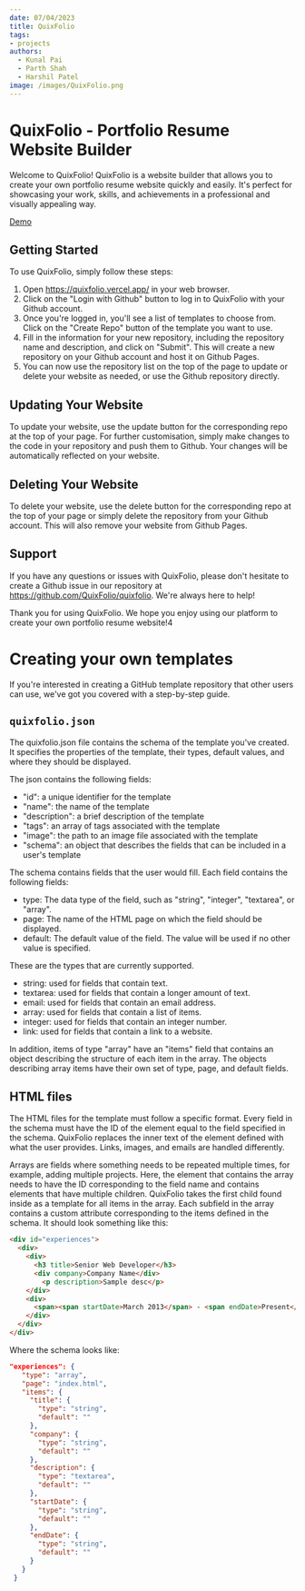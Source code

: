 ```yaml
---
date: 07/04/2023
title: QuixFolio
tags:
- projects
authors:
  - Kunal Pai
  - Parth Shah
  - Harshil Patel
image: /images/QuixFolio.png
---
```

# QuixFolio - Portfolio Resume Website Builder

Welcome to QuixFolio! QuixFolio is a website builder that allows you to create your own portfolio resume website quickly and easily. It's perfect for showcasing your work, skills, and achievements in a professional and visually appealing way.

[Demo](https://www.youtube.com/watch?v=4609fIkMxB8)

## Getting Started

To use QuixFolio, simply follow these steps:

1. Open https://quixfolio.vercel.app/ in your web browser.
2. Click on the "Login with Github" button to log in to QuixFolio with your Github account.
3. Once you're logged in, you'll see a list of templates to choose from. Click on the "Create Repo" button of the template you want to use.
4. Fill in the information for your new repository, including the repository name and description, and click on "Submit". This will create a new repository on your Github account and host it on Github Pages.
5. You can now use the repository list on the top of the page to update or delete your website as needed, or use the Github repository directly.

## Updating Your Website

To update your website, use the update button for the corresponding repo at the top of your page. For further customisation, simply make changes to the code in your repository and push them to Github. Your changes will be automatically reflected on your website.

## Deleting Your Website

To delete your website, use the delete button for the corresponding repo at the top of your page or simply delete the repository from your Github account. This will also remove your website from Github Pages.

## Support

If you have any questions or issues with QuixFolio, please don't hesitate to create a Github issue in our repository at https://github.com/QuixFolio/quixfolio. We're always here to help!

Thank you for using QuixFolio. We hope you enjoy using our platform to create your own portfolio resume website!4

# Creating your own templates
If you're interested in creating a GitHub template repository that other users can use, we've got you covered with a step-by-step guide.

## `quixfolio.json`

The quixfolio.json file contains the schema of the template you've created. It specifies the properties of the template, their types, default values, and where they should be displayed.

The json contains the following fields:
- "id": a unique identifier for the template
- "name": the name of the template
- "description": a brief description of the template
- "tags": an array of tags associated with the template
- "image": the path to an image file associated with the template
- "schema": an object that describes the fields that can be included in a user's template 

The schema contains fields that the user would fill. Each field contains the following fields:
- type: The data type of the field, such as "string", "integer", "textarea", or "array".
- page: The name of the HTML page on which the field should be displayed.
- default: The default value of the field. The value will be used if no other value is specified.

These are the types that are currently supported.
- string: used for fields that contain text.
- textarea: used for fields that contain a longer amount of text.
- email: used for fields that contain an email address.
- array: used for fields that contain a list of items.
- integer: used for fields that contain an integer number.
- link: used for fields that contain a link to a website.

In addition, items of type "array" have an "items" field that contains an object describing the structure of each item in the array. The objects describing array items have their own set of type, page, and default fields.

## HTML files

The HTML files for the template must follow a specific format. Every field in the schema must have the ID of the element equal to the field specified in the schema. QuixFolio replaces the inner text of the element defined with what the user provides. Links, images, and emails are handled differently.

Arrays are fields where something needs to be repeated multiple times, for example, adding multiple projects. Here, the element that contains the array needs to have the ID corresponding to the field name and contains elements that have multiple children. QuixFolio takes the first child found inside as a template for all items in the array. Each subfield in the array contains a custom attribute corresponding to the items defined in the schema. It should look something like this:
```html
<div id="experiences">
  <div>
    <div>
      <h3 title>Senior Web Developer</h3>
      <div company>Company Name</div>
        <p description>Sample desc</p>
    </div>
    <div>
      <span><span startDate>March 2013</span> - <span endDate>Present</span></span>
    </div>
  </div>
</div>
 ```

 Where the schema looks like:
 ```json
 "experiences": {
    "type": "array",
    "page": "index.html",
    "items": {
      "title": {
        "type": "string",
        "default": ""
      },
      "company": {
        "type": "string",
        "default": ""
      },
      "description": {
        "type": "textarea",
        "default": ""
      },
      "startDate": {
        "type": "string",
        "default": ""
      },
      "endDate": {
        "type": "string",
        "default": ""
      }
    }
  }
```